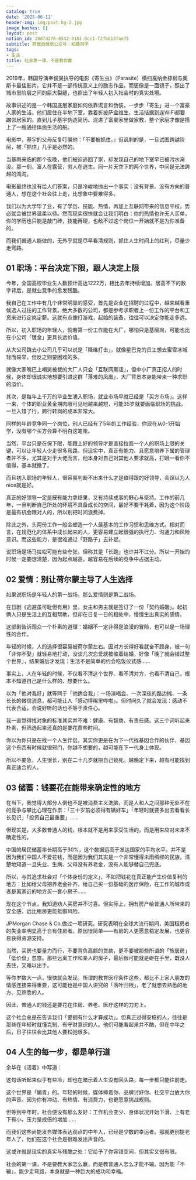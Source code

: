 ```yaml
---
catalog: true
date: '2025-06-11'
header-img: img/post-bg-2.jpg
image_hashes: []
layout: post
notion_id: 20d7d276-8542-8181-8cc1-f2fbb13fae75
subtitle: 转载自微信公众号：知趣同学
tags:
- 生活
title: 社会第一课，不是教你赢
---
```


2019年，韩国导演奉俊昊执导的电影《寄生虫》（Parasite）横扫戛纳金棕榈与奥斯卡最佳影片。它并不是一部传统意义上的励志作品，而更像是一面镜子，照出了城市里阶层之间的巨大裂缝，也照出了年轻人初入社会时的真实处境。


故事讲述的是一个韩国底层家庭如何依靠谎言和伪装，一步步「寄生」进一个富豪人家的生活。他们居住在半地下室，靠着折披萨盒维生，生活拮据到连WiFi都要蹭邻居家的。直到儿子基宇伪造简历、混进了富豪家里做家教，整个家庭才像是搭上了一艘通往体面生活的船。


电影中，基宇的父母反复叮嘱他：「不要被抓住。」但讽刺的是，一旦试图跨越阶层，被「抓住」几乎是必然的。


当暴雨来临的那个夜晚，他们被迫逃回了家，却发现自己的地下室早已被污水淹没。那一刻，富人在露营，穷人在逃生。同一片天空下的两个世界，中间是无法跨越的鸿沟。


电影最终也没有给人们答案，只是冷峻地抛出一个事实：没有背景、没有方向的普通人，想在这个社会往上走，比想象中要难得多。


我们以为大学毕了业，有了学历、技能、热情，再加上互联网带来的信息平权，势必就会被世界温柔以待。然而现实很快就会让我们明白：你的热情也许无人买单，你的学历也只能是敲门砖，技能再硬，也敌不过这个岗位一开始就不是为你准备的。


而我们普通人能做的，无外乎就是尽早看清规则，抓住人生时间上的红利，尽量少走弯路。


## 01 职场：平台决定下限，跟人决定上限


今年，全国高校毕业生人数预计高达1222万，相比去年持续增加。居高不下的数字背后，是就业竞争的愈发残酷。


我自己在工作中有几个非常明显的感受，首先是企业在招聘的过程中，越来越看重候选人过往的工作背景。绝大多数的公司，都是参考求职者上一份工作的平台和工资来进行定岗定薪。这就有点像打游戏，起始的装备，往往可以决定你能走多远。


所以，初入职场的年轻人，倘若第一份工作能在大厂，哪怕只是基层岗，可能也比在小公司「镀金」更具长远价值。


从大公司跳去小公司几乎可以说是「降维打击」，就像星巴克的员工想去蜜雪冰城轻而易举，但反之则要困难的多。


就像大家嘴巴上嘲笑被裁的大厂人只会「互联网黑话」，但中小厂真正招人的时候，身体却很诚实地想要引进这群「落难的凤凰」，大厂背景本身能带来一种求职的溢价。


其次，是每年上千万的毕业生涌入职场，就业市场早就已经是「买方市场」。这样一来，个体的职业黄金期肉眼可见地越来越短，可能35岁就要面临职场的挑战，一旦入错了行，跨行转岗的成本非常大。


同样的年龄竞争同一个岗位，别人已经有了5年的工作经验，你现在从0-1开始学，没有哪个买方会算不明白这笔账。


当然，平台只是在保下限，能跟上好的领导才是直接拉高一个人的职场上限的关键，可以让年轻人少走很多弯路。但现实中，真正有能力、且愿意培养下属的管理者并不多，尤其是对于大佬而言，他本身对自己对其他人要求就高，打眼一看你不值得，基本就撤了。


而且初入职场的年轻人，很容易判断不出来什么才是值得跟的好领导，会误以为人nice就是好。


真正的好领导一定是既有能力拿结果，又有持续成事的野心与坚持。工作的前几年，一旦判断自己所处的环境不具备成长的空间，最好不要干耗着，因为这个阶段是最有机会跟对人的，所以别把时间浪费掉。


除此之外，头两份工作一般会塑造一个人最基本的工作习惯和思维方式。相对而言，在规范化的体系中成长起来的人，更容易建立起很强的执行力、沟通力和风险意识。而这些能力，是很难通过「野路子」去补足。


说职场是场马拉松可能有些夸张，但称其是「长跑」也许并不过分。所以一开始的时候一定要想清楚，因为起点越高，越容易在后续的竞争中占据主动。


## 02 爱情：别让荷尔蒙主导了人生选择


如果说职场是年轻人的第一战场，那么爱情则是第二战场。


在日剧《逃避虽可耻但有用》里，女主和男主就是签订了一份「契约婚姻」。起初俩人只是生活上的互相帮助，但却在日复一日的相处中，慢慢生出真实的感情。


这部剧告诉观众一个朴素的道理：婚姻不一定非得是浪漫的冒险，也可以是一场理性的合作。


年轻的时候，人的选择很容易被荷尔蒙左右。因对方长得好看就奋不顾身，被一句「非你不娶」就轻易地打动，没谈几次恋爱就被催着结婚，好像「晚了就会错过整个世界」，结果婚后才发现：生活不是简单的约会吃饭仪式感……


事实上，人在年轻的时候，不仅看不清这个世界、看不清对方，也看不清自己，根本不知道自己是什么样的、想要什么。


以为「他对我好」就等同于「他适合我」：一场演唱会、一次深夜的路边摊、一条长长的微信消息，都可能让人「感动得稀里哗啦」。但时间久了就会发现：感动不代表合适，会说好听的话也不等于责任心。


我一直觉得找对象的标准其实并不难：健康、有智商、有责任感。这三个词听起来朴素，但筛选起来还真的是要花费些时间。


你以为你只是在找一个人生伴侣，其实你更是在为下一代找基因合作的伙伴，基因这个东西有时候就很邪门，你越不想要的，越可能在下一代身上体现。


所以不要急，人生很长，别在二十几岁就把自己锁死。越晚定下来，越有可能找到真正适合的人。


## 03 储蓄：钱要花在能带来确定性的地方


在当下，我觉得大部分人倒也不是被消费主义洗脑，而是人和人之间那种无处不在的竞争与攀比心理在作祟：「三十岁前必须得有辆好车」「年轻时就要多出去看看长长见识」「投资自己最重要」……


但现实是，大多数普通人的钱，根本就不是用来享受生活的，而是用来应对未来不确定性的。


中国的居民储蓄率长期高于30%，这个数据远高于发达国家的平均水平。并不是因为我们中国人不爱花钱，而是因为我们其实是一个非常懂得未雨绸缪的民族，清楚地知道一旦失业、生病、父母没有养老金，没有人能够替自己兜底。


所以，与其追求社会对「个体身份的定义」，不如把钱花在真正能产生价值复利的地方：比如给父母把养老金补齐，给自己买一份基础的医疗保险，在工作的城市或者是离家近的地方买一套小房子……


现在这个节点，我知道劝人买房并不讨喜。但实际上，拥有房产给普通人所带来的安全感，远比租房更能抵御风险。


JPMorgan Chase & Co.做过一项研究，研究表明在全球大流行期间，美国租房者的失业率明显高于自有住房者。原因很简单——有房的人更愿意稳定发展，也更容易获得资源支持。


当然，买房也要量力而行，不要背负高额的贷款，更不要被那些所谓的「旅居房」「低价盘」忽悠。那些远离工作和亲人的房子，最后很可能就是砸在手里，既没人去住，又难以出手。


等你岁数大一点，很快就会发现，所谓的教育医疗条件这些，都比不上家人朋友的情感连接来得重要，这可能也是中国人讲究的「落叶归根」，老了就想去熟悉的地方、见熟悉的人。


因此，普通人的钱还是要花在住房、养老、医疗这样的刀刃上。


这个社会总是在告诉我们「要拥有什么才算成功」。但真正过得安稳的人，往往是那些在年轻时就懂克制、有守财意识的人。他们可能看起来并不酷，但在中年之后，日子往往会比其他人要松弛很多。


## 04 人生的每一步，都是单行道


余华在《活着》中写道：


> 


这句话听起来似乎有些冷，却也在暗示着人生没有回头路，每一步都只能往前走。


这个世界是「媚青」的。年轻的时候，媒体捧着你、品牌讨好你、社交平台放大你的声音。因为你有冲动、有热情、有消费力，也更愿意挑战规则。


但等到中年时，社会便没有那么友好：工作机会变少、身体状况开始下滑、上有老下有小，压力是成倍的增加……


而我们这些尚能发自媒体表达观点的中年人，已经是少数的幸运者。那就更别提老年人了，他们在这个社会是很难发出声音的。


这或许就是现实的真实与残酷之处：它给予了你容错空间，但其实又很有限。


社会的第一课，不是要教大家怎么赢，而是教普通人怎么才能不输。因为能「不输」，能少走弯路，本身就是一种巨大的成功和幸福。